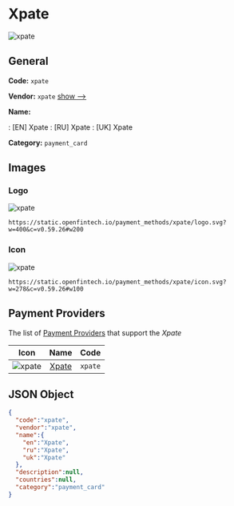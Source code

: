 
# Xpate 
![xpate](https://static.openfintech.io/payment_methods/xpate/logo.svg?w=400&c=v0.59.26#w200)  

## General 
**Code:** `xpate` 
 
**Vendor:** `xpate` [show -->](/vendors/xpate/) 
 
**Name:** 
 
:	[EN] Xpate 
:	[RU] Xpate 
:	[UK] Xpate 
 
**Category:** `payment_card` 
 

## Images 

### Logo 
![xpate](https://static.openfintech.io/payment_methods/xpate/logo.svg?w=400&c=v0.59.26#w200)  

```
https://static.openfintech.io/payment_methods/xpate/logo.svg?w=400&c=v0.59.26#w200
```  

### Icon 
![xpate](https://static.openfintech.io/payment_methods/xpate/icon.svg?w=278&c=v0.59.26#w100)  

```
https://static.openfintech.io/payment_methods/xpate/icon.svg?w=278&c=v0.59.26#w100
```  

## Payment Providers 
 
The list of [Payment Providers](/payment-providers/) that support the _Xpate_ 

|Icon|Name|Code| 
|:---:|:---:|:---:| 
|![xpate](https://static.openfintech.io/payment_providers/xpate/icon.svg?w=278&c=v0.59.26#w100) |[Xpate](/payment-providers/xpate/)|`xpate`| 
 

## JSON Object 

```json
{
  "code":"xpate",
  "vendor":"xpate",
  "name":{
    "en":"Xpate",
    "ru":"Xpate",
    "uk":"Xpate"
  },
  "description":null,
  "countries":null,
  "category":"payment_card"
}
```  
